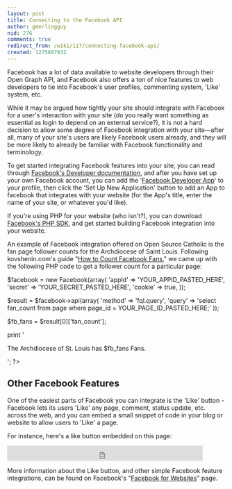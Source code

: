 ```yaml
---
layout: post
title: Connecting to the Facebook API
author: geerlingguy
nid: 276
comments: true
redirect_from: /wiki/117/connecting-facebook-api/
created: 1275807932
---
```

<p>Facebook has a lot of data available to website developers through their Open Graph API, and Facebook also offers a ton of nice features to web developers to tie into Facebook&#39;s user profiles, commenting system, &#39;Like&#39; system, etc.</p>
<p>While it may be argued how tightly your site should integrate with Facebook for a user&#39;s interaction with your site (do you really want something as essential as login to depend on an external service?), it is not a hard decision to allow some degree of Facebook integration with your site&mdash;after all, many of your site&#39;s users are likely Facebook users already, and they will be more likely to already be familiar with Facebook functionality and terminology.</p>
<p>To get started integrating Facebook features into your site, you can read through <a href="http://developers.facebook.com/docs/">Facebook&#39;s Developer documentation</a>, and after you have set up your own Facebook account, you can add the &#39;<a href="http://www.facebook.com/developers/">Facebook Developer App</a>&#39; to your profile, then click the &#39;Set Up New Application&#39; button to add an App to facebook that integrates with your website (for the App&#39;s title, enter the name of your site, or whatever you&#39;d like).</p>
<p>If you&#39;re using PHP for your website (who isn&#39;t?), you can download <a href="http://github.com/facebook/php-sdk/downloads">Facebook&#39;s PHP SDK</a>, and get started building Facebook integration into your website.</p>
<p>An example of Facebook integration offered on Open Source Catholic is the fan page follower counts for the Archdiocese of Saint Louis. Following kovshenin.com&#39;s guide &quot;<a href="http://kovshenin.com/archives/how-to-count-facebook-fans-in-php/">How to Count Facebook Fans</a>,&quot; we came up with the following PHP code to get a follower count for a particular page:</p>
<?php
// This is where you put the facebook.php file downloaded from the Facebook PHP SDK site
require_once('sites/all/libraries/facebook-php/src/facebook.php');

$facebook = new Facebook(array(
  'appId'  => 'YOUR_APPID_PASTED_HERE',
  'secret' => 'YOUR_SECRET_PASTED_HERE',
  'cookie' => true,
));

$result = $facebook->api(array(
	'method' => 'fql.query',
	'query' => 'select fan_count from page where page_id = YOUR_PAGE_ID_PASTED_HERE;'
));

$fb_fans = $result[0]['fan_count'];

print '<p>The Archdiocese of St. Louis has $fb_fans Fans.</p>';
?><h2>Other Facebook Features</h2>
<p>One of the easiest parts of Facebook you can integrate is the &#39;Like&#39; button - Facebook lets its users &#39;Like&#39; any page, comment, status update, etc. across the web, and you can embed a small snippet of code in your blog or website to allow users to &#39;Like&#39; a page.</p>
<p>For instance, here&#39;s a like button embedded on this page:</p>
<iframe src="http://www.facebook.com/plugins/like.php?href=http%3A%2F%2Fwww.opensourcecatholic.com%2Fwiki%2F117%2Fconnecting-facebook-api&amp;layout=standard&amp;show_faces=false&amp;width=450&amp;action=like&amp;colorscheme=light&amp;height=35" scrolling="no" frameborder="0" style="border:none; overflow:hidden; width:450px; height:35px;" allowTransparency="true"></iframe>
<p>More information about the Like button, and other simple Facebook feature integrations, can be found on Facebook&#39;s &quot;<a href="http://developers.facebook.com/docs/guides/web#plugins">Facebook for Websites</a>&quot; page.</p>
